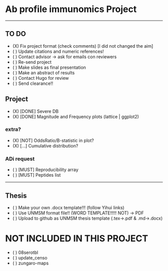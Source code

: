 # Ab profile immunomics Project

---

## TO DO

- (X) Fix project format (check comments) [I did not changed the aim]
- ( ) Update citations and numeric references!
- ( ) Contact advisor -> ask for emails con reviewers
- ( ) Re-send project
- ( ) Make slides as final presentation
- ( ) Make an abstract of results
- ( ) Contact Hugo for review
- ( ) Send clearance!!

## Project

- (X) [DONE] Severe DB
- (X) [DONE] Magnitude and Frequency plots (lattice | ggplot2)

### extra?
- (X) [NOT] OddsRatio/B-statistic in plot?
- (X) [...] Cumulative distribution?

### ADi request

- ( ) [MUST] Reproducibility array
- ( ) [MUST] Peptides list

---

## Thesis

- ( ) Make your own .docx template!!! (follow Yihui links)
- ( ) Use UNMSM format file!! (WORD TEMPLATE!!!!! NOT) -> PDF
- ( ) Upload to github as UNMSM thesis template (.tex->.pdf & .md->.docx)

# NOT INCLUDED IN THIS PROJECT

- ( ) 08serotbl
- ( ) update_censo
- ( ) zungaro-maps
